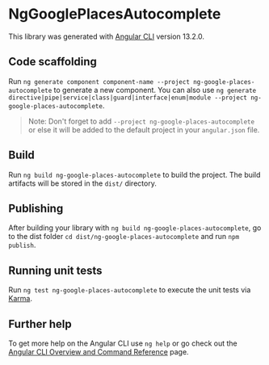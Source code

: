 # NgGooglePlacesAutocomplete

This library was generated with [Angular CLI](https://github.com/angular/angular-cli) version 13.2.0.

## Code scaffolding

Run `ng generate component component-name --project ng-google-places-autocomplete` to generate a new component. You can also use `ng generate directive|pipe|service|class|guard|interface|enum|module --project ng-google-places-autocomplete`.
> Note: Don't forget to add `--project ng-google-places-autocomplete` or else it will be added to the default project in your `angular.json` file. 

## Build

Run `ng build ng-google-places-autocomplete` to build the project. The build artifacts will be stored in the `dist/` directory.

## Publishing

After building your library with `ng build ng-google-places-autocomplete`, go to the dist folder `cd dist/ng-google-places-autocomplete` and run `npm publish`.

## Running unit tests

Run `ng test ng-google-places-autocomplete` to execute the unit tests via [Karma](https://karma-runner.github.io).

## Further help

To get more help on the Angular CLI use `ng help` or go check out the [Angular CLI Overview and Command Reference](https://angular.io/cli) page.
